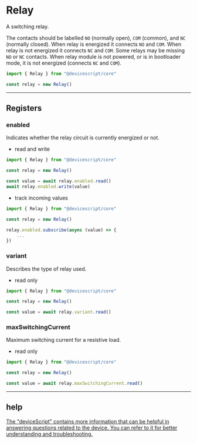 # Relay

A switching relay.

The contacts should be labelled `NO` (normally open), `COM` (common), and `NC` (normally closed). When relay is energized it connects `NO` and `COM`. When relay is not energized it connects `NC` and `COM`. Some relays may be missing `NO` or `NC` contacts. When relay module is not powered, or is in bootloader mode, it is not energized (connects `NC` and `COM`).

```ts
import { Relay } from "@devicescript/core"

const relay = new Relay()
```


---



## Registers

### enabled

Indicates whether the relay circuit is currently energized or not.

* read and write

```typeScript
import { Relay } from "@devicescript/core"

const relay = new Relay()

const value = await relay.enabled.read()
await relay.enabled.write(value)
```

* track incoming values

```typescript
import { Relay } from "@devicescript/core"

const relay = new Relay()

relay.enabled.subscribe(async (value) => {
    ...
})
```


### variant

Describes the type of relay used.

* read only

```typeScript
import { Relay } from "@devicescript/core"

const relay = new Relay()

const value = await relay.variant.read()
```


### maxSwitchingCurrent

Maximum switching current for a resistive load.

* read only

```typeScript
import { Relay } from "@devicescript/core"

const relay = new Relay()

const value = await relay.maxSwitchingCurrent.read()
```

---



## help

[The &#34;deviceScript&#34; contains more information that can be helpful in answering questions related to the device. You can refer to it for better understanding and troubleshooting.](https://microsoft.github.io/devicescript/)

